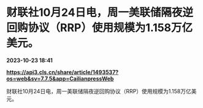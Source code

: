 # 财联社10月24日电，周一美联储隔夜逆回购协议（RRP）使用规模为1.158万亿美元。

**2023-10-23 18:41**

**https://api3.cls.cn/share/article/1493537?os=web&sv=7.7.5&app=CailianpressWeb**

财联社10月24日电，周一美联储隔夜逆回购协议（RRP）使用规模为1.158万亿美元。